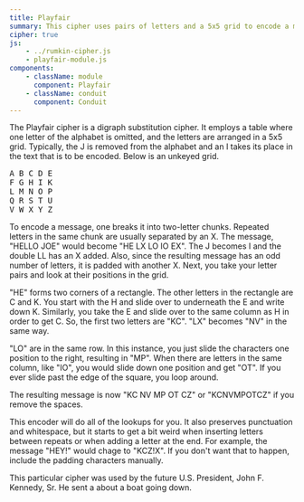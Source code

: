 ```yaml
---
title: Playfair
summary: This cipher uses pairs of letters and a 5x5 grid to encode a message.  It is fairly strong for a pencil and paper style code.
cipher: true
js:
    - ../rumkin-cipher.js
    - playfair-module.js
components:
    - className: module
      component: Playfair
    - className: conduit
      component: Conduit
---
```


The Playfair cipher is a digraph substitution cipher.  It employs a table where one letter of the alphabet is omitted, and the letters are arranged in a 5x5 grid.  Typically, the J is removed from the alphabet and an I takes its place in the text that is to be encoded.  Below is an unkeyed grid.

<div class="D(f) Jc(c)"><pre>A B C D E
F G H I K
L M N O P
Q R S T U
V W X Y Z</pre></div>

To encode a message, one breaks it into two-letter chunks.  Repeated letters in the same chunk are usually separated by an X.  The message, "HELLO JOE" would become "HE LX LO IO EX". The J becomes I and the double LL has an X added.  Also, since the resulting message has an odd number of letters, it is padded with another X. Next, you take your letter pairs and look at their positions in the grid.

"HE" forms two corners of a rectangle.  The other letters in the rectangle are
C and K.  You start with the H and slide over to underneath the E and write
down K.  Similarly, you take the E and slide over to the same column as H in
order to get C.  So, the first two letters are "KC".  "LX" becomes "NV" in the
same way.

"LO" are in the same row.  In this instance, you just slide the characters one position to the right, resulting in "MP".  When there are letters in the same column, like "IO", you would slide down one position and get "OT". If you ever slide past the edge of the square, you loop around.

The resulting message is now "KC NV MP OT CZ" or "KCNVMPOTCZ" if you remove the spaces.

This encoder will do all of the lookups for you. It also preserves punctuation and whitespace, but it starts to get a bit weird when inserting letters between repeats or when adding a letter at the end. For example, the message "HEY!" would chage to "KCZ!X". If you don't want that to happen, include the padding characters manually.

This particular cipher was used by the future U.S. President, John F.
Kennedy, Sr.  He sent a <span class="conduit" data-label="message" data-topic="playfair" data-payload-alphabet="English alphabetKey:ROYALNEWZEALANDNAVY useLastInstance:false reverseKey:false reverseAlphabet:false keyAtEnd:false" data-payload-direction="DECRYPT" data-payload-translations="JI" data-payload-doubles="UNCHANGED" data-payload-input="KX JEYU REB EZW EHEW RYTU HE YFSKRE HE GOYFIWTT TUOLKS YCA JPOBO TE IZONTX BYBW T GONE YC UZWRGD S ONSXBOU YWR HEBAAHYUSED Q"></span> about a boat going down.

<div class="module"></div>
